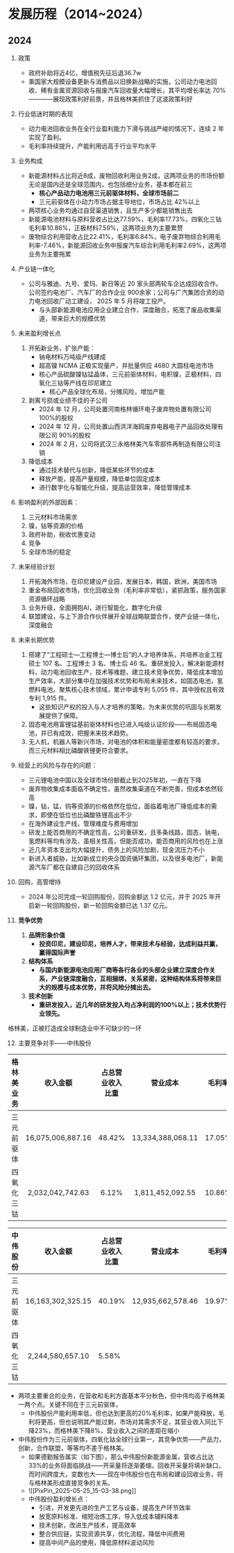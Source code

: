 # 发展历程（2014~2024）
## 2024

1. 政策
	- 政府补助将近4亿，增值税先征后退36.7w
	- 乘国家大规模设备更新与消费品以旧换新战略的实施，公司动力电池回收、稀有金属资源回收与报废汽车回收量大幅增长，其平均增长率达 70%————展现政策利好前景，并且格林美抓住了这波政策利好

2. 行业低迷时期的表现
	- 动力电池回收业务在全行业盈利能力下滑与挑战严峻的情况下，连续 2 年实现了盈利。
	- 毛利率持续提升，产能利用远高于行业平均水平

3. 业务构成
	- 新能源材料占比将近8成，废物回收利用业务2成，这两项业务的市场份额无论是国内还是全球范围内，也包括细分业务，基本都在前三
		- **核心产品动力电池用三元前驱体材料，全球市场前二** 
		- 三元前驱体在小动力市场占据主导地位，市场占比 42%以上
	-  两项核心业务均通过自营渠道销售，且生产多少都能销售出去
	- 新能源电池材料与原料营收占比达77.59%，毛利率17.73%，四氧化三钴毛利率10.86%，正极材料7.59%，这两项业务为主要累赘
	- 废物综合利用营收占比22.41%，毛利率6.84%，电子废弃物综合利用毛利率-7.46%，新能源回收业务中报废汽车综合利用毛利率2.69%，这两项业务为主要拖累

4. 产业链一体化
	- 公司与雅迪、九号、爱玛、新日等近 20 家头部两轮车企达成回收合作。公司签约电池厂、汽车厂的合作企业 900余家；公司与广汽集团合资的动力电池回收厂动工建设， 2025 年 5 月将竣工投产。
		- 与头部新能源电池应用企业建立合作，深度融合，拓宽了废品收集渠道，带来巨大的规模优势

5. 未来盈利增长点
	1. 开拓新业务，扩张产能：
		- 钠电材料万吨级产线建成
		- 超高镍 NCMA 正极实现量产，并批量供应 4680 大圆柱电池市场
		- 核心产品硫酸镍钴锰晶体，三元前驱体材料，电积镍，正极材料，四氧化三钴等产线在印尼建立
			- 核心产品全球化布局，分摊风险，增加产能
	2. 剥离亏损或业绩不佳的子公司
		- 2024 年 12 月，公司处置河南格林循环电子废弃物处置有限公司 100%的股权
		- 2024 年 12 月，公司处置山西洪洋海鸥废弃电器电子产品回收处理有限公司 90%的股权
		- 2024 年 2 月，公司将武汉三永格林美汽车零部件再制造有限公司注销
	3. 降低成本
		- 通过技术替代与创新，降低某些环节的成本
		- 释放产能，提高产量规模，降低单位固定成本
		- 进行数字化与智能化升级，提高运营效率，降低管理成本

6. 影响盈利的外部因素：
	1. 三元材料市场需求
	2. 镍，钴等资源的价格
	3. 政府补助，税收优惠变动
	4. 竞争
	5. 全球市场的稳定

7. 未来经验计划
	1. 开拓海外市场，在印尼建设产业园，发展日本，韩国，欧洲，美国市场
	2. 重金布局回收市场，优化回收业务（毛利率非常低），紧抓政策，服务国家资源循环战略
	3. 业务升级，全面拥抱AI，进行智能化，数字化升级
	4. 联盟建设，与上下游合作伙伴展开全球战略联盟合作，使产业链一体化，深度融合

8. 未来长期优势
	1. 搭建了“工程硕士—工程博士—博士后”的人才培养体系，共培养冶金工程硕士 107 名、工程博士 3 名、博士后 46 名。重研发投入，解决新能源材料，动力电池回收生产，技术等难题，建立技术竞争优势，降低成本增加生产效率，大部分集中在加强技术优势和布局未来技术，如固态电池，氢燃料电池。聚焦核心技术领域，累计申请专利 5,055 件，其中授权且有效专利 1,915 件。
		- 这些知识产权的投入与人才培养的策略，为未来优势的巩固与长期发展提供了保障。
	2. 固态电池用富锂锰基前驱体材料也已进入吨级认证阶段——布局固态电池，并已有成效，把握未来技术趋势。
	3. 无人机，机器人等新兴市场，对电池的体积和能量密度都有较高的要求，而三元材料相比磷酸铁锂更符合要求。

9. 经营上的风险与存在的问题：
	- 三元锂电池中国以及全球市场份额截止到2025年初，一直在下降
	- 废弃物收集成本面临不确定性，虽然收集渠道在不断完善，但成本依然较高
	- 镍，钴，锰，钨等资源的价格依然在低位，面临着电池厂降低成本的需求，即使在低位也比磷酸铁锂高出不少
	- 在海外建设生产线，管理难度与费用增加
	- 研发上能否商用的不确定性高，公司重研发，且多条线路，固态，钠电，氢燃料等均有涉及，虽相关性高，但能否成功，能否商用的风险也在上涨
	- 近几年资本支出均大幅提升，债务上的风险加剧，现金流压力不小
	- 新进入者威胁，比如新成立的央企国资循环集团，以及很多电池厂，新能源汽车厂都在自建自己的回收体系

10. 回购，高管增持
	- 2024 年公司完成一轮回购股份，回购金额达 1.2 亿元，并于 2025 年开启新一轮回购股份，新一轮回购金额已达 1.37 亿元。

11. **竞争优势**
	1. **品牌形象价值** 
		- **投资印尼，建设印尼，培养人才，带来技术与经验，达成利益共赢，赢得国际声誉**
	2. **结构体系**
		- **与国内新能源电池应用厂商等各行各业的头部企业建立深度合作关系，产业链深度融合，互相捆绑，关系紧密，这种结构体系将带来巨大的规模与成本优势，并将风险分摊出去。**
	3. **技术创新**
		- **重研发投入，近几年的研发投入均占净利润的100%以上；技术优势行业领先。** 

格林美，正被打造成全球制造业中不可缺少的一环

12. 主要竞争对手——中伟股份

| 格林美业务 |       收入金额        | 占总营业收入比重 |       营业成本        |  毛利率   |   出货量    | 产能利用率 |   毛利同比    |
| :---: | :---------------: | :------: | :---------------: | :----: | :------: | :---: | :-------: |
| 三元前驱体 | 16,075,006,887.16 |  48.42%  | 13,334,388,068.11 | 17.05% | 18.90 万吨 |  95%  | 2.44%<br> |
| 四氧化三钴 | 2,032,042,742.63  |  6.12%   | 1,811,452,092.55  | 10.86% | 20,664 吨 |  83%  | 6.92%<br> |

| 中伟股份  |       收入金额        | 占总营业收入比重 |       营业成本        |  毛利率   |   产量    |  产能利用率  | 毛利同比  |
| :---: | :---------------: | -------- | :---------------: | :----: | :-----: | :-----: | :---: |
| 三元前驱体 | 16,163,302,325.15 | 40.19%   | 12,935,662,578.46 | 19.97% | 19.25万吨 | 60.38%  | 2.01% |
| 四氧化三钴 | 2,244,580,657.10  | 5.58%    |                   |        |  2.7万吨  | 102.46% |       |
- 两项主要重合的业务，在营收和毛利方面基本平分秋色，但中伟均高于格林美一两个点。关键不同在于三元前驱体，
	- 中伟股份产能利用率低，但也达到更高的20%毛利率，如果产能释放，毛利将更高，但也说明其产能过剩，市场对其需求不足，其营业收入同比下降23%，而格林美下降8%，营业收入之间的差距在缩小
- 中伟股份作为三元前驱体，四氧化钴全球行业第一，其竞争优势——产品力，创新，合作联盟，等等均不差于格林美。
	- 如果德勤报告属实（如下图），那么中伟股份新能源金属，营收占比达33%的业务将面临挑战——开采量将逐渐萎缩，回收开采量将填补缺口，而时间跨度大，变数也大——现在中伟股份也在布局和建设回收业务，将与格林美形成直接竞争的关系。
	- ![[PixPin_2025-05-25_15-03-38.png]]
	- 中伟股份盈利增长点：
		- 引进，开发更先进的生产工艺与设备，提高生产环节效率
		- 放宽原料标准、缩短冶炼工序，导入低成本辅料降本
		- 技术创新，改进生产技术，提高效率
		- 整合供应链，实现资源共享，优化流程，降低中间费用
		- 提高中间产品的使用，降低原材料波动风险